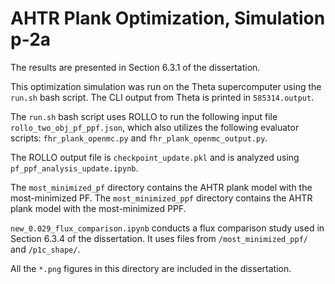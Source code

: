 # AHTR Plank Optimization, Simulation p-2a

The results are presented in Section 6.3.1 of the dissertation. 

This optimization simulation was run on the Theta supercomputer using the `run.sh` bash script. 
The CLI output from Theta is printed in `585314.output`. 

The `run.sh` bash script uses ROLLO to run the following input file `rollo_two_obj_pf_ppf.json`, which also utilizes the following evaluator scripts:  `fhr_plank_openmc.py` and `fhr_plank_openmc_output.py`.

The ROLLO output file is `checkpoint_update.pkl` and is analyzed using `pf_ppf_analysis_update.ipynb`. 

The `most_minimized_pf` directory contains the AHTR plank model with the most-minimized 
PF. The `most_minimized_ppf` directory contains the AHTR plank model with the
most-minimized PPF. 

`new_0.029_flux_comparison.ipynb` conducts a flux comparison study used in Section 6.3.4 of the dissertation. It uses files from `/most_minimized_ppf/` and `/p1c_shape/`. 

All the `*.png` figures in this directory are included in the dissertation.  
